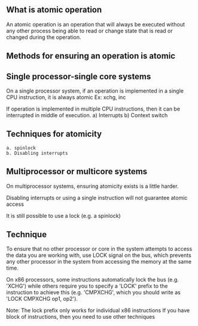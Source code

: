 What is atomic operation
---------------------------

An atomic operation is an operation that will always be executed without any other process being able to read or change state that is read or changed during the operation. 

Methods for ensuring an operation is atomic
----------------------------------------------

Single processor-single core systems
------------------------------------

On a single processor system, if an operation is implemented in a single CPU instruction, it is always atomic
Ex: xchg, inc

If operation is implemented in multiple CPU instructions, then it can be interrupted in middle of execution.
a) Interrupts
b) Context switch

Techniques for atomicity
--------------------------
    a. spinlock
    b. Disabling interrupts

Multiprocessor or multicore systems
------------------------------------

On multiprocessor systems, ensuring atomicity exists is a little harder.

Disabling interrupts or using a single instruction will  not guarantee atomic access

It is still possible to use a lock (e.g. a spinlock)

Technique
-----------

To ensure that no other processor or core in the system attempts to access the data you are working with, use LOCK signal on the bus, which prevents any other processor in the system from accessing the memory at the same time.

 On x86 processors, 
    some instructions automatically lock the bus (e.g. 'XCHG') 
    while others require you to specify a 'LOCK' prefix to the instruction to achieve this (e.g. 'CMPXCHG', which you should write as 'LOCK CMPXCHG op1, op2').

Note: The lock prefix only works for individual x86 instructions
If you have block of instructions, then you need to use other techniques

